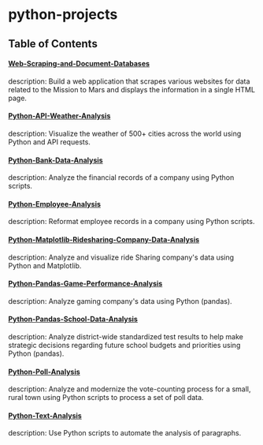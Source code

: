 # python-projects

## Table of Contents

#### [Web-Scraping-and-Document-Databases](https://github.com/jwang711/python-projects/tree/master/Python-BeautifulSoup-Web-Scraping-and-Document-Databases)
description: Build a web application that scrapes various websites for data related to the Mission to Mars and displays the information in a single HTML page. 

#### [Python-API-Weather-Analysis](https://github.com/jwang711/python-projects/tree/master/Python-API-Weather-Analysis)
description: Visualize the weather of 500+ cities across the world using Python and API requests.

#### [Python-Bank-Data-Analysis](https://github.com/jwang711/python-projects/tree/master/Python-Bank-Data-Analysis)
description: Analyze the financial records of a company using Python scripts.

#### [Python-Employee-Analysis](https://github.com/jwang711/python-projects/tree/master/Python-Employee-Analysis)
description: Reformat employee records in a company using Python scripts.

#### [Python-Matplotlib-Ridesharing-Company-Data-Analysis](https://github.com/jwang711/python-projects/tree/master/Python-Matplotlib-Ridesharing-Company-Data-Analysis)
description: Analyze and visualize ride Sharing company's data using Python and Matplotlib.

#### [Python-Pandas-Game-Performance-Analysis](https://github.com/jwang711/python-projects/tree/master/Python-Pandas-Game-Performance-Analysis)
description: Analyze gaming company's data using Python (pandas).

#### [Python-Pandas-School-Data-Analysis](https://github.com/jwang711/python-projects/tree/master/Python-Pandas-School-Data-Analysis)
description: Analyze district-wide standardized test results to help make strategic decisions regarding future school budgets and priorities using Python (pandas).

#### [Python-Poll-Analysis](https://github.com/jwang711/python-projects/tree/master/Python-Poll-Analysis)
description: Analyze and modernize the vote-counting process for a small, rural town using Python scripts to process a set of poll data. 

#### [Python-Text-Analysis](https://github.com/jwang711/python-projects/tree/master/Python-Text-Analysis)
description: Use Python scripts to automate the analysis of paragraphs.
